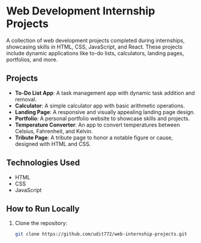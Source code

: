 # Web Development Internship Projects

A collection of web development projects completed during internships, showcasing skills in HTML, CSS, JavaScript, and React. These projects include dynamic applications like to-do lists, calculators, landing pages, portfolios, and more.

## Projects

- **To-Do List App**: A task management app with dynamic task addition and removal.
- **Calculator**: A simple calculator app with basic arithmetic operations.
- **Landing Page**: A responsive and visually appealing landing page design.
- **Portfolio**: A personal portfolio website to showcase skills and projects.
- **Temperature Converter**: An app to convert temperatures between Celsius, Fahrenheit, and Kelvin.
- **Tribute Page**: A tribute page to honor a notable figure or cause, designed with HTML and CSS.

## Technologies Used

- HTML
- CSS
- JavaScript

## How to Run Locally

1. Clone the repository:
   ```bash
   git clone https://github.com/udit772/web-internship-projects.git
